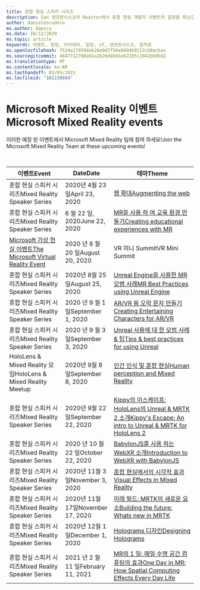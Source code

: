 ```yaml
---
title: 혼합 현실 스피커 시리즈
description: San 샌프란시스코의 Reactor에서 혼합 현실 개발자 이벤트의 일정을 최신으로 유지 합니다.
author: danielescudero
ms.author: daescu
ms.date: 10/12/2020
ms.topic: article
keywords: 이벤트, 일정, 아카데미, 일정, sf, 샌프란시스코, 원자로
ms.openlocfilehash: f534a170594eb26e0d7f56e8694b9112cb0acbac
ms.sourcegitcommit: 4647712788a91a2b26d4b01e62285c2942bb0bd2
ms.translationtype: MT
ms.contentlocale: ko-KR
ms.lasthandoff: 03/05/2021
ms.locfileid: "102230884"
---
```

# <a name="microsoft-mixed-reality-events"></a><span data-ttu-id="43cf6-104">Microsoft Mixed Reality 이벤트</span><span class="sxs-lookup"><span data-stu-id="43cf6-104">Microsoft Mixed Reality events</span></span>

<span data-ttu-id="43cf6-105">이러한 예정 된 이벤트에서 Microsoft Mixed Reality 팀에 참여 하세요!</span><span class="sxs-lookup"><span data-stu-id="43cf6-105">Join the Microsoft Mixed Reality Team at these upcoming events!</span></span>

<br>

|<span data-ttu-id="43cf6-106">이벤트</span><span class="sxs-lookup"><span data-stu-id="43cf6-106">Event</span></span>|<span data-ttu-id="43cf6-107">Date</span><span class="sxs-lookup"><span data-stu-id="43cf6-107">Date</span></span>|<span data-ttu-id="43cf6-108">테마</span><span class="sxs-lookup"><span data-stu-id="43cf6-108">Theme</span></span>|
|-------------|-------------|-----|
| <span data-ttu-id="43cf6-109">혼합 현실 스피커 시리즈</span><span class="sxs-lookup"><span data-stu-id="43cf6-109">Mixed Reality Speaker Series</span></span>|<span data-ttu-id="43cf6-110">2020년 4월 23일</span><span class="sxs-lookup"><span data-stu-id="43cf6-110">April 23, 2020</span></span>|[<span data-ttu-id="43cf6-111">웹 확대</span><span class="sxs-lookup"><span data-stu-id="43cf6-111">Augmenting the web</span></span>](https://channel9.msdn.com/Shows/Docs-Mixed-Reality/Augmenting-WebXR-Standards)|
| <span data-ttu-id="43cf6-112">혼합 현실 스피커 시리즈</span><span class="sxs-lookup"><span data-stu-id="43cf6-112">Mixed Reality Speaker Series</span></span>|<span data-ttu-id="43cf6-113">6 월 22 일, 2020</span><span class="sxs-lookup"><span data-stu-id="43cf6-113">June 22, 2020</span></span>|[<span data-ttu-id="43cf6-114">MR을 사용 하 여 교육 환경 만들기</span><span class="sxs-lookup"><span data-stu-id="43cf6-114">Creating educational experiences with MR</span></span>](https://channel9.msdn.com/Shows/Docs-Mixed-Reality/Educational-Experiences-in-MR)|
| [<span data-ttu-id="43cf6-115">Microsoft 가상 현실 이벤트</span><span class="sxs-lookup"><span data-stu-id="43cf6-115">The Microsoft Virtual Reality Event</span></span>](https://www.meetup.com/hololens-mr/events/272364822/)|<span data-ttu-id="43cf6-116">2020 년 8 월 20 일</span><span class="sxs-lookup"><span data-stu-id="43cf6-116">August 20, 2020</span></span>|<span data-ttu-id="43cf6-117">VR 미니 Summit</span><span class="sxs-lookup"><span data-stu-id="43cf6-117">VR Mini Summit</span></span>|
| <span data-ttu-id="43cf6-118">혼합 현실 스피커 시리즈</span><span class="sxs-lookup"><span data-stu-id="43cf6-118">Mixed Reality Speaker Series</span></span>|<span data-ttu-id="43cf6-119">2020년 8월 25일</span><span class="sxs-lookup"><span data-stu-id="43cf6-119">August 25, 2020</span></span>|[<span data-ttu-id="43cf6-120">Unreal Engine을 사용한 MR 모범 사례</span><span class="sxs-lookup"><span data-stu-id="43cf6-120">MR Best Practices using Unreal Engine</span></span>](https://channel9.msdn.com/Shows/Docs-Mixed-Reality/Tips-and-Best-Practices-for-using-UE4-in-MR)|
| <span data-ttu-id="43cf6-121">혼합 현실 스피커 시리즈</span><span class="sxs-lookup"><span data-stu-id="43cf6-121">Mixed Reality Speaker Series</span></span>|<span data-ttu-id="43cf6-122">2020 년 9 월 1 일</span><span class="sxs-lookup"><span data-stu-id="43cf6-122">September 1, 2020</span></span>|[<span data-ttu-id="43cf6-123">AR/VR 용 오락 문자 만들기</span><span class="sxs-lookup"><span data-stu-id="43cf6-123">Creating Entertaining Characters for AR/VR</span></span>](https://channel9.msdn.com/Shows/Docs-Mixed-Reality/Creating-Entertaining-Characters-for-Mixed-Reality)|
| <span data-ttu-id="43cf6-124">혼합 현실 스피커 시리즈</span><span class="sxs-lookup"><span data-stu-id="43cf6-124">Mixed Reality Speaker Series</span></span>|<span data-ttu-id="43cf6-125">2020 년 9 월 3 일</span><span class="sxs-lookup"><span data-stu-id="43cf6-125">September 3, 2020</span></span>|[<span data-ttu-id="43cf6-126">Unreal 사용에 대 한 모범 사례 & 팁</span><span class="sxs-lookup"><span data-stu-id="43cf6-126">Tips & best practices for using Unreal</span></span>](https://channel9.msdn.com/Shows/Docs-Mixed-Reality/Tips-and-Best-Practices-for-using-UE4-in-MR)|
| <span data-ttu-id="43cf6-127">HoloLens & Mixed Reality 모임</span><span class="sxs-lookup"><span data-stu-id="43cf6-127">HoloLens & Mixed Reality Meetup</span></span>|<span data-ttu-id="43cf6-128">2020년 9월 8일</span><span class="sxs-lookup"><span data-stu-id="43cf6-128">September 8, 2020</span></span>|[<span data-ttu-id="43cf6-129">인간 인식 및 혼합 현실</span><span class="sxs-lookup"><span data-stu-id="43cf6-129">Human perception and Mixed Reality</span></span>](https://channel9.msdn.com/Shows/Docs-Mixed-Reality/Human-Perception-and-Mixed-Reality)|
| <span data-ttu-id="43cf6-130">혼합 현실 스피커 시리즈</span><span class="sxs-lookup"><span data-stu-id="43cf6-130">Mixed Reality Speaker Series</span></span>|<span data-ttu-id="43cf6-131">2020년 9월 22일</span><span class="sxs-lookup"><span data-stu-id="43cf6-131">September 22, 2020</span></span>|[<span data-ttu-id="43cf6-132">Kippy의 이스케이프: HoloLens의 Unreal & MRTK 2 소개</span><span class="sxs-lookup"><span data-stu-id="43cf6-132">Kippy's Escape: An intro to Unreal & MRTK for HoloLens 2</span></span>](../develop/unreal/unreal-kippys-escape.md)|
| <span data-ttu-id="43cf6-133">혼합 현실 스피커 시리즈</span><span class="sxs-lookup"><span data-stu-id="43cf6-133">Mixed Reality Speaker Series</span></span>|<span data-ttu-id="43cf6-134">2020 년 10 월 22 일</span><span class="sxs-lookup"><span data-stu-id="43cf6-134">October 22, 2020</span></span>|[<span data-ttu-id="43cf6-135">BabylonJS를 사용 하는 WebXR 소개</span><span class="sxs-lookup"><span data-stu-id="43cf6-135">Introduction to WebXR with BabylonJS</span></span>](https://channel9.msdn.com/Shows/Docs-Mixed-Reality/Adding-Augmented-Reality-to-your-Typescript-Project)|
| <span data-ttu-id="43cf6-136">혼합 현실 스피커 시리즈</span><span class="sxs-lookup"><span data-stu-id="43cf6-136">Mixed Reality Speaker Series</span></span>|<span data-ttu-id="43cf6-137">2020년 11월 3일</span><span class="sxs-lookup"><span data-stu-id="43cf6-137">November 3, 2020</span></span>|[<span data-ttu-id="43cf6-138">혼합 현실에서의 시각적 효과</span><span class="sxs-lookup"><span data-stu-id="43cf6-138">Visual Effects in Mixed Reality</span></span>](https://channel9.msdn.com/Shows/Mixed-Reality/Visual-Effects-in-Mixed-Reality)|
| <span data-ttu-id="43cf6-139">혼합 현실 스피커 시리즈</span><span class="sxs-lookup"><span data-stu-id="43cf6-139">Mixed Reality Speaker Series</span></span>|<span data-ttu-id="43cf6-140">2020년 11월 17일</span><span class="sxs-lookup"><span data-stu-id="43cf6-140">November 17, 2020</span></span>|[<span data-ttu-id="43cf6-141">미래 빌드: MRTK의 새로운 요소</span><span class="sxs-lookup"><span data-stu-id="43cf6-141">Building the future: Whats new in MRTK</span></span>](https://channel9.msdn.com/Shows/Docs-Mixed-Reality/Building-the-Future-Whats-New-in-the-Mixed-Reality-Toolkit)|
| <span data-ttu-id="43cf6-142">혼합 현실 스피커 시리즈</span><span class="sxs-lookup"><span data-stu-id="43cf6-142">Mixed Reality Speaker Series</span></span>|<span data-ttu-id="43cf6-143">2020년 12월 1일</span><span class="sxs-lookup"><span data-stu-id="43cf6-143">December 1, 2020</span></span>|[<span data-ttu-id="43cf6-144">Holograms 디자인</span><span class="sxs-lookup"><span data-stu-id="43cf6-144">Designing Holograms</span></span>](https://channel9.msdn.com/Shows/Docs-Mixed-Reality/Making-of-Designing-Holograms)|
| <span data-ttu-id="43cf6-145">혼합 현실 스피커 시리즈</span><span class="sxs-lookup"><span data-stu-id="43cf6-145">Mixed Reality Speaker Series</span></span>|<span data-ttu-id="43cf6-146">2021 년 2 월 11 일</span><span class="sxs-lookup"><span data-stu-id="43cf6-146">February 11, 2021</span></span>|[<span data-ttu-id="43cf6-147">MR의 1 일: 매일 수명 공간 컴퓨팅의 효과</span><span class="sxs-lookup"><span data-stu-id="43cf6-147">One Day in MR: How Spatial Computing Effects Every Day Life</span></span>](https://channel9.msdn.com/Shows/Mixed-Reality/One-Day-In-MR-How-Spatial-Computing-Effects-Every-Day-Life)|
